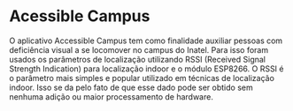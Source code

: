 # Acessible Campus
O aplicativo Accessible Campus tem como finalidade auxiliar pessoas com deficiência visual a se locomover no campus do Inatel. Para isso foram usados os parâmetros de localização utilizando RSSI (Received Signal Strength Indication) para localização indoor e o módulo ESP8266. O RSSI  é o parâmetro mais simples e popular utilizado em técnicas de localização indoor. Isso se da pelo fato de que esse dado pode ser obtido sem nenhuma adição ou maior processamento de hardware.

